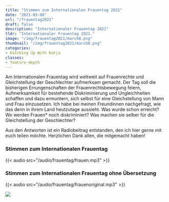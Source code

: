 ```yaml
---
title: "Stimmen zum Internationalen Frauentag 2021"
date: "2021-03-08"
url: "/frauentag2021"
draft: false
description: "Internationaler Frauentag 2021"
tldr: "Internationaler Frauentag 2021."
image: "/img/frauentag2021/march8.png"
thumbnail: "/img/frauentag2021/march8.png"
categories:
- Katching Up With Katja
classes: 
- feature-depth
---
```



Am Internationalen Frauentag wird weltweit auf Frauenrechte und Gleichstellung der Geschlechter aufmerksam gemacht. Der Tag soll die bisherigen Errungenschaften der Frauenrechtsbewegung feiern, Aufmerksamkeit für bestehende Diskriminierung und Ungleichheiten schaffen und dazu ermuntern, sich selbst für eine Gleichstellung von Mann und Frau einzusetzen. Ich habe bei meinen Freundinnen nachgefragt, wie das denn in ihrem Land heutzutage aussieht. Was wurde schon erreicht? Wo werden Frauen* noch diskriminiert? Was machen sie selber für die Gleichstellung der Geschlechter?

<!--more-->

Aus den Antworten ist ein Radiobeitrag entstanden, den ich hier gerne mit euch teilen möchte. Herzlichen Dank allen, die mitgemacht haben!

### Stimmen zum Internationalen Frauentag

{{< audio src="/audio/frauentag/frauen.mp3" >}}

### Stimmen zum Internationalen Frauentag ohne Übersetzung

{{< audio src="/audio/frauentag/frauenoriginal.mp3" >}}

![](/img/frauentag2021/march8.png)